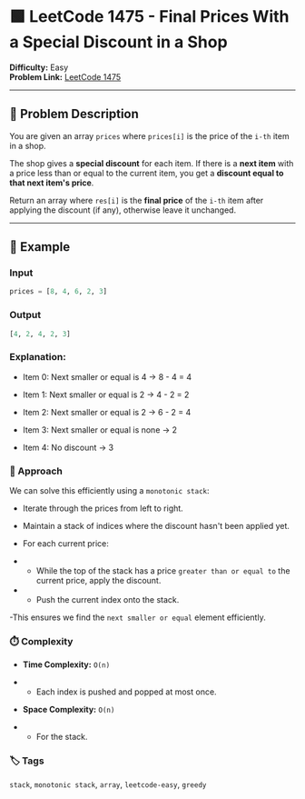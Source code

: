 # 🟩 LeetCode 1475 - Final Prices With a Special Discount in a Shop

**Difficulty:** Easy  
**Problem Link:** [LeetCode 1475](https://leetcode.com/problems/final-prices-with-a-special-discount-in-a-shop/)

---

## 📘 Problem Description

You are given an array `prices` where `prices[i]` is the price of the `i-th` item in a shop.

The shop gives a **special discount** for each item. If there is a **next item** with a price less than or equal to the current item, you get a **discount equal to that next item's price**.

Return an array where `res[i]` is the **final price** of the `i-th` item after applying the discount (if any), otherwise leave it unchanged.

---

## 🧪 Example

### Input
```python
prices = [8, 4, 6, 2, 3]
```

### Output
```python
[4, 2, 4, 2, 3]
```

### Explanation:

- Item 0: Next smaller or equal is 4 → 8 - 4 = 4

- Item 1: Next smaller or equal is 2 → 4 - 2 = 2

- Item 2: Next smaller or equal is 2 → 6 - 2 = 4

- Item 3: Next smaller or equal is none → 2

- Item 4: No discount → 3

### 🚀 Approach

We can solve this efficiently using a `monotonic stack`:

- Iterate through the prices from left to right.

- Maintain a stack of indices where the discount hasn't been applied yet.

- For each current price:

- - While the top of the stack has a price `greater than or equal to` the current price, apply the discount.

- - Push the current index onto the stack.

-This ensures we find the `next smaller or equal` element efficiently.

### ⏱️ Complexity

- **Time Complexity:** `O(n)`

- - Each index is pushed and popped at most once.

- **Space Complexity:** `O(n)`

- - For the stack.

### 🏷️ Tags
`stack`, `monotonic stack`, `array`, `leetcode-easy`, `greedy`